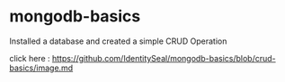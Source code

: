 # mongodb-basics
Installed a database and created a simple CRUD Operation


click here : https://github.com/IdentitySeal/mongodb-basics/blob/crud-basics/image.md

